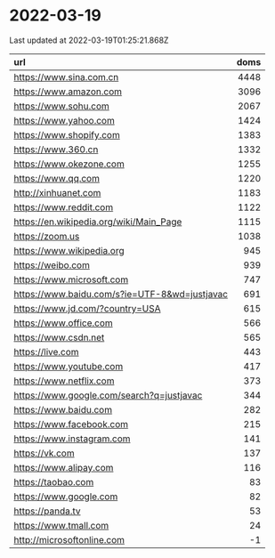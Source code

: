 # 2022-03-19

<!-- BEGIN -->
Last updated at 2022-03-19T01:25:21.868Z

url | doms
:- | -:
https://www.sina.com.cn | 4448
https://www.amazon.com | 3096
https://www.sohu.com | 2067
https://www.yahoo.com | 1424
https://www.shopify.com | 1383
https://www.360.cn | 1332
https://www.okezone.com | 1255
https://www.qq.com | 1220
http://xinhuanet.com | 1183
https://www.reddit.com | 1122
https://en.wikipedia.org/wiki/Main_Page | 1115
https://zoom.us | 1038
https://www.wikipedia.org | 945
https://weibo.com | 939
https://www.microsoft.com | 747
https://www.baidu.com/s?ie=UTF-8&wd=justjavac | 691
https://www.jd.com/?country=USA | 615
https://www.office.com | 566
https://www.csdn.net | 565
https://live.com | 443
https://www.youtube.com | 417
https://www.netflix.com | 373
https://www.google.com/search?q=justjavac | 344
https://www.baidu.com | 282
https://www.facebook.com | 215
https://www.instagram.com | 141
https://vk.com | 137
https://www.alipay.com | 116
https://taobao.com | 83
https://www.google.com | 82
https://panda.tv | 53
https://www.tmall.com | 24
http://microsoftonline.com | -1
<!-- END -->
